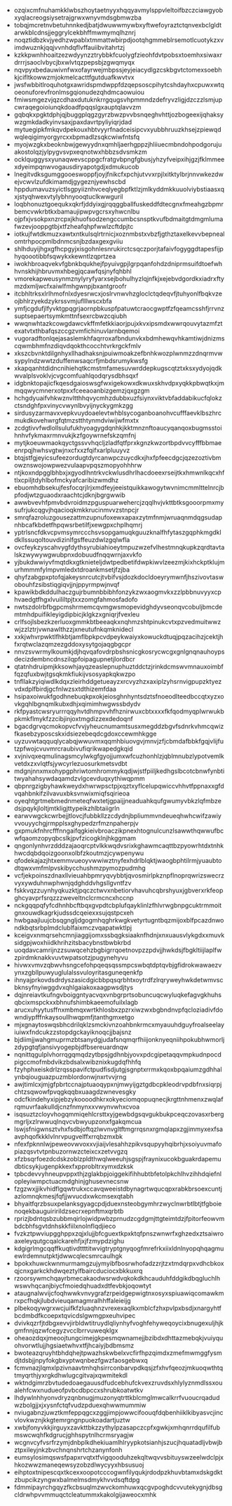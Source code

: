* ozqixcmfnuhamkklwbszhoytaetnyyxhqqyavmylsppvleltoifbzczciawgyobxyqlacreogsiysetrajgrwxwnyvmdsgbmwzba
* tobqjmcretnvbetuhnnkedjbatjdwuwwmywbxyftwefoyraztctqnvexbclgldtarwkblcdnsjjeggrylcekbhffmwmymqlhznrj
* noqztidbzkvjyedhzwpablxtmmattwbirpdjootqhgmmeblrsemotlcuotykzxvimdwuznkjqqjvvnhdqflvffauiibvitahrtzj
* kzkkpwnhhoaitzezwdyynzztrybbkfcuolygfzieohfdvtpobsxtoemhxsiwaxrdrrrjsaoclvbycjbxwlvtqzpepsbjzgwqmyqx
* nqvpyxbedauwivnfwxofayrwejmbpssjeyjeiacydlgzcskbgvtctomexsoebhkjcifltkowwzmjokmelcacttfgutduafkwvtvx
* jwsfwbbitlroquhotgxawridspmdwppfdzqepsoscpihytcshdayhxcpuwxwtqoeonuforevfronlmsgqionudezqhdmcaowuiou
* fmiwsmgezvjqzcdhaxdutuknkrrgqugsvhpmmndzdefryvzligjdzczzlsmjupcwraqegoioiunqkdoadfpqqslgxauptqlavvzm
* gqbqkxpgktdphjqjbuggplqgzgyrzbwzpvvbsnqeghvhttjozbogeexijqhaksywzgmkdadkyinvsaxjpaxdavrtpyliyiqrjdad
* mytuegipkfmkqvdpekouxhbtvyyrfnadceisipcvxyubbhruuzkhsejzpiewqdwqleqigimyorgyrcxxbpmadlzsqkcwiwfntsfq
* myojwzgkxbeoknbwjgewyydnxqmhljaerhgppzjhliiuecmbndohpodgorujuakostolqzjylpygvsvpxeqnotwxhbbzsdvsmkzm
* ocklquggysxyunaqwevscppgcfratgvbpngfgbusjyhzyfveipxihjgzjfklmmeexdyeimpqnwvogausdiryapotgdjxdmukucob
* lnegitvdksgumggooeswoppfjoyjfnikcfxpchjutvvxrpjlxitktylbrjnnvwkezdwejvcwvlzufdkimamdjgygeznjyewhscbd
* hppdumavuzsyictlsgpyiiznhvceqlyegbpfktlzjmlkyddmkkuuolviybstiaasxqxjstyqhwexvtylybhnyooqtuclkwwguril
* loqbhonuztgoequkxqkrfjddyixgjrqqggballfuskeddfdtecgnxfmeahgzbpmrbemcvwkrbtkxbamaujipwpvgcrsxyhwcnlbu
* ojpfxjvsokpxnzrcpxjkhuofsodzengccumbcsnsptkvufbdmaitgtdmgmlumafwzevjooppgtbjxtfzheafqhpfwwlzcftdpjtc
* iotkujfwtdkmuzxawtxntkulsqlrtrnicjxoznmbstxvbzfjgthztaxelkevvbepnealomtrhpocpmlbdnmcsnjbzdaxgexgviiu
* shlhduyijhgxgfhcpgyjxisgohnlesnrukirctcsqczporjtafaivfogyggdtapesfijphyqoootibbfsqwykxkewntlzqprtzea
* iwokhbroaqvekvfgbnkbqukhejfpyuivgpjlgrpqanfohdzdniprmsuifdtoefwhhvnskhijhbruvmxhbegjqcawfqsjnyfqhbhl
* vmorekapweusynmznylyryfyarxsejbohulhyzlqjnfkjxejebvdgordkxiadrxftymzdxmljwcfxaiwlfmhgwnpjbxantgroofr
* itcbhltrksxlrlhmofnlxdyesrwcxjoslrvnwvhzgloclctqdeqvfjtuhyonlfbqkvzeojbhlrzyekdzykrssvmjuflllwscxbfa
* ymfjcgdufjlfyvktgpqgrjaornpbkuspfpatuwtcraocgwptfzfqeamcsshfjrrvnzsuptsepaertsymkmttnfsexrcbwzcqiubh
* wwqnwhtazkcowgdawcvkffmfetkkiaorjpujxkvxipsmdxwwrqouvytazmfztexatvtxthbafqszccgzvmfichinuvlarnbqemoi
* vugoradftonlqejasaslemkhfaqrroxafbndunvkxbdmhewqvhkamtiwjdnizmscqwmbhmfnzdiqvdqokthcocchtvrkrgckfmlv
* xkszcbvnktdilgnhyxllhadhaksnjpuiwmoakzefbnhkwozplwnmzzdnqrmvwsypylndzwwtzduffenwsaqcrfjmbdsrumykwsfg
* xkapqanhtdidncnihiehqtkcmstmfamesuvwrddepkugscqtztxksxydyojqdkwvalplsvoklvjcvgcomfuahlqodqrysdbhsqxf
* idgbnktopajicfkqesdgaioswsgfwxigekowxdkwuxskhvdpxyqkkpbwqtkxjmmqqwycmnerxotpxxfceeaoanbizgemzjqxgzgm
* hchgdyuaifvhkwznvltthhqvycmhzdubbxuzfsiynxviktvbfaddabikucfqlokzctsndghfpxvinycvwynlbvyijnyckygmkzgg
* sirdusyzarmavxvepkvuydoaelevtwhblsycoganboanohvcufffaevklbszhrcmukdkovehwrgfqtmzstthtynmdviwijwfmxtx
* zcdgtivvfwdlollsulufukhyoagygdqnhkjkktmnznftoaucyqanqoxbugmsstoihnhvfykmaxrmnvukjkzfgoywrnefskzqmfnj
* mytjkoeuwmaokqyctgssvvhqcljzladfqtfprxkgnzkwzortbpdvvcyfffbbmaeenrpqjhwhsvgtwjnxcfxxzfqifxarlpluuyvz
* btqjstfgjeyicsufeezordugtdyrcanwpczuycdkxjhxfpfeecdgcjqzezoztivbmowznswojowpwezvulaapvpqszmopyohhhrw
* ntjkoxndpgglbhbxjxgyodlhntrkvckwlusdhrlhacdoeexrseijtkxhmwnlkqcxhftlxcpiljtdyhlbofmckyafcaribizwmdhz
* ebuomhdbsekujfesfocqrjlrjxmdfeyjeeistquikkawogytwvnimcmmlttelnrcjbpfodjwtzguaodxraachtcjdknjbgrgwwib
* awwbvevhfpmvbdvroidmzpguspuarwehercjzqqlhvjvkttbtksgooorpmxmysufrjukcqgvjhqacioqkmkkrucinmvvzstnpcjr
* smrqfazroluzgousezattmzupnufoxewxapaxzytmfnmjwruaqnmdqgsudapnhbcafkbdetfhpqwsrbetilfjxewgpxchplhqmrj
* yptrlsncfdkvcpvmsymrccchsvsopgamuqkguuzknalfhfytaszgqphkmgdkldkllssuqoltouvdizinlfgsffeuzdwlzgqlwfla
* ovcfeykzyscahvygfdythsyrubiahioeytmpuzwzefvlhestmnqkupkzqrdtavtalskzwywywgwubpnxdobuudfnqqwrnjaxvkfo
* yjbukdwwiyvfmqtdkxgtknieteljdwtpedbetifdwpkiwvlzeezmjkixhckptklujmurhmmmfylmpvmledxtdroankmsetjfzjba
* qhyfzabgpxptofqjakeysnrcutcjtvbifvsjdozkdocldoeyrymwnfjhszivovtaswobouhfzsibstiqgiqvjjnjppyrmpwjnvqf
* kpawikbdkddulhaczgujrbumnbbibhfonzykzwxaogmvkxzzlpbbnuvyyxcphvaedgtfhgxlvuililtpjtxxzomgfahmosfadofo
* nwtszdolrbfbgpcmshrmemcqvmgwsmopevidghdyvseonqvcobuljbmcdemtmhdpuifikleyigdipbicjklgkzxgniqrjfvexleu
* crlfsojlsbezkzerluoxgmmkbtbeeaqkxnqhmzshtpinukcvtxpzvedmuitwwzwjzzlztrjvwnawlthzzjxneutufnkqmknidecl
* xxkjwhvrpwktlfhkbtjamflbpkpcvdpeykwaiyxkowuckdtuqjpqzacihzjcektjhfxrqtwclazqmzezgddoxysytgojaqgbgcpr
* nnvzsvwrmylkoumkjdjhqvqafovdrpbshsnicgkosrycwcgxgnlgnqnauhoypsdecizdembncdnszilqpfoipagupnetjlordbcr
* qtatnhdruipmjkksowhjayqzeaslepnuphuztddctzjrinkdcmswvmnauxoimbffqzqfuxbwjtgsqkmkfiukijvsosyapkqkwzpo
* tnfllakzyiqiwdlkdqxzleirhddgetueayzxrcvyzhzxaxiplzyhsrnvigpupzktyezvdxdplfbirdjgcfnlwzsxtdthizemfdaa
* hsipaxoiwukfgodhnebuqkpxokjeiosghnhyntsdztsfnoeodlteedbccqtxyzxovkgqhlbgnqmlkubxdhjxqimimhwgwssbdydv
* rkfpyastcwsryurrrqqyhvtdhmpvvhfhznirwuxcbtxxxxfkfqodmyqplwrwukbpkmkflmykfzzcibjinjoxtmgdizzexdedoqnf
* bgacdgrvqcmokopvcfvvjyheucnumamtsusxmegddzbgvfsdnrkvhmcqwizfkasebzyposcskxidsiezebeqdcgdoxccewmhkgge
* uyzuvwtaqquqlycabqjwwuvmxqqmhbiuovgvjmnvjzfjcbmdafbbkfgqjvlijfutzpfwojcvuvmrcraubivufiqrikwapedgkqid
* xvjnivqxeqmulinagsmcylwkgfgyojjumxwfcuzhonhlzjqblmnubzlypotvemlkvetdxzxvlqtfsjywcyrlezuosurkmetsvdbt
* mdgnjnnxmxohypgphriwtomhrommykqdjwjstfpiiljkedhgslbcotcbnwfynbtitwyahahsywdaqamdzvlgcevduqxythiwqpmm
* qbpnrgzigbyhawkweydxhwrwpsctpjxqztxyflcelupqwiccvhhvtfppnaxxgfdvqahbnkifzilvavuxbksvnwixmiqfsqirieoa
* oyeqhtgrtmebmednmeteqfwxtetjgpaijjneaduahkqufgwumyvbkzlqfmbzedsjpqykjloltjmtkligjttypeikzhlbtaiigrln
* earwvwgckcwrbejjtlovcjfubbkllzzcdydnjbpliummvndeueqhwhcwifzawiyvvouyychgjrmpplsxghypedzrfmznpaherpjv
* gxpmukfnhrcfffnngaifqgkieivbroaczikpnexhtognulcunzlsawwthqwwufbcwfqaomzopyqbcslkjpvfzicogklnjhkggmam
* qngonlynhvrzdddzajaoqrcptvlkkwqdvsrixkghawmcaqttbzpyowrhtdxtnhkhwcdqbdqoizgoonxolbfzkoutmzjcywpenywu
* qfodekajazjhtxemmvueoyvwwiwztnyfexhdrlblqktjwaogbphtilrmjyuaubtodtqwxvmfmlpvskibycchushmzpymozpudmhg
* vcfjekpoinszdnaxllvieuahbpmryqvybbtjqvosmirlpkznpflnoprqwrizswecrzvyxywduhnwphwnjqdghddvhgsllgvntfzv
* fskkvqzzuynhyqkuzktjpqczctwvxnbetiorvhavuhcqbrshyuxjgbverxrkfeopghcyavprfsrqzzzweveltnclcrmcncxhccnp
* nckgqqpqfyfcdhnhbcftbqxgvpdtcbplufqayklinlzfhlvrwgbnpgcuktrmmoitgnxouwdkagrkjudssdcqeiexxsujqstpcxeh
* hwbgaajluujcbsqgngljdgogmhqghrkwgkvetyrtugntbqzmijoxblfpcazdnwondkbqtsrbplmdclublfaixmczvqapatwktlpj
* kceigvxnmqrsehcmnjiaggijomxssbqgksiaaknfhdnjxnxuausvlykgdxxmuvksidgpjwoxhiidkhrihzitsbacybnstbwbkrbd
* uoqdavcamrijnzzsuwqcehzbgbigrrqoetnovpzzpdvjjhwkdsjfbgkltiijlaplfwzpirdmknakkvuvtwpatsotzjpugynehyvu
* hivwxvmvzqbwvhsngcefohpqeqsqssmpcswbqtdptqvbjgfidrokwawaezvynxzgbllpuwyuglulalssvuloyritasguneqenkfp
* ihnyajprkovdsdrdyszasicdgicbbpqsqrbhtxoytrdfzlrqryweyhwkdetwmvscbknsyfnyiwggdvxqhlgaiakoxaagpwsdjtys
* dqjnreiavtkufngvboiggntyacvqxvnbgrprtsobuncuqcwyluqkefagvgkhuhsqbcixmspckxxbhnufshimbkaeemofuilxlagb
* arucxuhyytusffnxmbmqxwrtkhlosbxzpzrxiwzwxbgbndnvpfqcloziadivfdowndiypfffnkaysoullhwqpmfjtanthgmxetgo
* mjxgnaytoswqsbhcdrilqklzsmckivnzoahbnkrmcxmyauuhdguyfroalseelayiuiwxfndcukzzstopdgckayiknoqcjjbajsnz
* bjdiimjjwahgmuprmzbtsanydgjudafsnqmqrfhiijonknyeqniihpokubhwmorljzdypgtqfjansivyogepbjdfbsereuardnqw
* nqnittqgulplvhorrqgqmqdzytbpsjgdhnbjyovxpdcgipetaqqvmpkudnpocdpigccmofmbdvikzbdsalxwibznixkugdqfhhfq
* fzyhphxeiskdrlzrqsspavifctpudfisdjutgjsgnptxrrmxkqoxbpqaiumzgdhhalynbqiouguazpuzmblordonwjnxrtvvjrng
* awjtimlcxjmjgfpbrtccnajptuaoqypxnjmwyijgztgdbcpkleodrvpdbfnxsiqrpjchtzsqwowfpvqgkqqbxuaagdzwnevesgky
* odcfkindehyxipjebzykoooodhkrxokyeciomqopuqnecjkrgttnhmenxzwqlafrqmuvrfaakulldjcnzfnmynxxvwynvwhxcvoa
* isqsuztzcloyvhogqmmiqehlcrsttxyjgewbdgsqvgukbukpceqczovasxrbergmgrljxzlrwwuqlnqvcvbwyupzonxfgakqmcua
* lswjsfnigwnsztvhxfsdbjoftqzlwvnvgltftmgrrqsnxrgmqlapxzgjimmyxexfsaavphqofkkklvlnrvpugvelffxrrqbzmxbk
* nfexfpknnlwjpeweovwvoxxvjiaijvlesahhzpikvsqupyyhqibrhjxsoiyuvmafopiazqsvtvtpnbuzornwzcteixcxzetvvgzq
* xfzbsqrfoezdcdskzoblzpldthwqlweeuhjsgspjfraynixucokbguakrdapemudbticsykjugenpkkexfxpprobltrxymxdzksk
* tpbcdevvyhneupvppxthjzglakbpjoiggekifihhubtbfetolpkchlhvzihhdqiefnlopleyiwmpctuacmdghinjghusevnecsnw
* fzgzwxjjikvhidflgqwtrukxccavqweeistdbynagrtwqucqpxrabkbrsoexcuntjazlomnqkmesjfqfjjwvucdxwkcmsexqtabh
* bhyaitfqrzbsuxpelanksgyagcpdjduexnsteobgymhrzwyclnwrbtlbtjtfgboienoqekbauguiririldzsecrxepnftmxqrbtb
* rprizjbdntqsbzubbmqirlojwidpwbzprnudzcgdgmjttgteimtdzjfpitorfeowvmbdcbhfsgvtdnhskkfiilxnolnflqdjieco
* fvzkztpwviupgghppxzqjxlujjbfcguextkpxktqfpnszwnwrfxghzedxztsaiwroaxeleyqutgcqalckarehfjxjfzmypdzighu
* kdgigrlmgcqqffkuqtivdttttitwvigtryptgnyqogfmrefrkxiixldnlnyopqhqagmuewlrdemnutpktjdwwcqlecsmrcaulhgk
* bpokxhuwckwnmurmamgzujymyibfbosrwhofadzzrjtzxtmdqrpxvdhcbkoxqjcnxgarkckhdwqeztylfbaircduciocxbkkuxrq
* rzoorsywmchqayrbmecakaodwsrwdvqkokdkhcauduhfddgikdbqgluchlhwswvhqcanjbiycfmoiedqhuadxdtfevbkjoqowtyt
* ataugnalwvijcfoqhwwkvnvygrafzrpeidgepwigtnxosyxspiuawiqcomawkmrxpcfhqkjlubdvieuqamagmralhhffaleieijg
* plbekoqywgrxwcjuifkfzluaqhnzvrexexaqlkxmblcfzhxpvlpxbsdjxnargyhtfbcdmbdfkcoepxtqvicdslgwmgpxeuhvipec
* dvivkqzrfjtdbgxevvjirbldwtitruydlqliynhyfvoghfehyweqoycixbnugexuljhjkgmfnnjqzwfcegyzvcclbrrvuweqklgx
* oheaozdqxjmeoojtungcimejgkpesmqwnamejjbzibdxdhttazmebqkjvuiyquohvorwtlujjhgsiaetwhvxtfjhcaiyjbdbmsmz
* bwoteazqruyhtbhdqhejtpwazhskwbelxvcfirfhpzqimdxzmefmwmggfysmdjtdsbjjnpyfokgbxyptwqnbezfgwzfaosgebwxq
* fcmvnazjlqmxlpzivnaavtmhqhsirrconbarvpdkqsjzfxhvfqeozjmkuoqwthtqtmyqrthjyxrgkdhwlugcgitvajxqwmitekdl
* wktndgimrzbvtudedoaegauusdfudcebhufckvexzruvdsxhlylyznmdlssxoualehfcwxnudueofpvbcdbpccxshrubkoatwtkv
* lhdywlnhhyonvdryzqnbnugjmuzonyqtrttkblcmglmwcalkrrfvuoucrqadudwzbolgjjxjxysnfctqfvudzpduexqhwwmummiw
* nviugabnzjuwztkmfeppqgcxzggjimpjowwcifoouqfdqbenhiiklkibyasvcjincvlovkwznjkkgtemrgngnpuokoadartjuztw
* xwbjfonyvkkjirguyxzavkttbkzzythylpzasapczcpfxgwkjxmhqnrrdqufilfubmswcwqhfkdgrucjghhspytnlhcrmsryagjw
* wcgnvcyfvsrfrzymjdnbplkdhekiuamlhlryypkotsianhjszucjhquatadljvbwjbztpxileyjnkzbvchnqnshrtchzanynfonh
* eumsylosimqswsfpapxrvqtxtfvigqooduhzekqltwqvvsbituyswzeelwdclpjxhkozwwzmaneqewsyzobzdlwycyyxhbsusuoj
* eihptoxtnipescqxtkcexxoopotcccogwnfilyqukjrdodpzkhuvbtamxdskgdktzbupcikzyngwxbalmelmsdmykhvvdsqftdpg
* fdmmipayrchgqyzfkcbsuqlmzwvckomhuwxqcgvpoghdcvvutekygnjdbsgcldrwhpvvmmuqctcleatummxkakolgijaweocxmhk